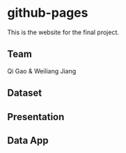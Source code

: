 # github-pages
 This is the website for the final project.
## Team
Qi Gao & Weiliang Jiang
## Dataset

## Presentation

## Data App
